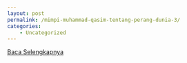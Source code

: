 ```yaml
---
layout: post
permalink: /mimpi-muhammad-qasim-tentang-perang-dunia-3/
categories:
    - Uncategorized
---
```


[Baca Selengkapnya](/01)